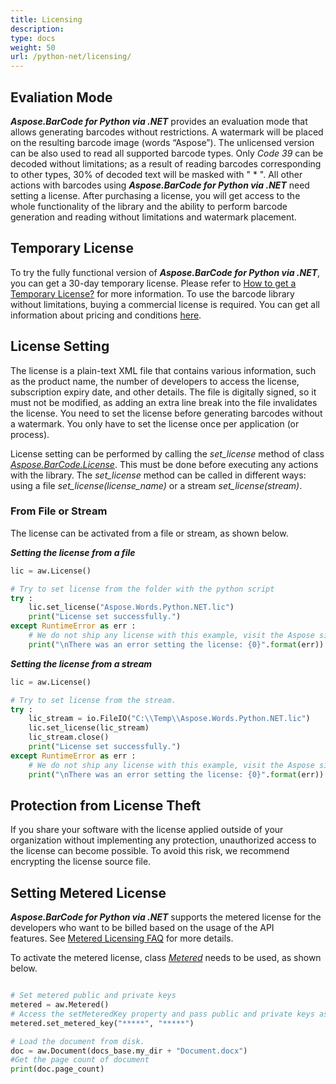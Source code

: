 ```yaml
---
title: Licensing
description:
type: docs
weight: 50
url: /python-net/licensing/
---
```


## **Evaliation Mode**
***Aspose.BarCode for Python via .NET*** provides an evaluation mode that allows generating barcodes without restrictions. A watermark will be placed on the resulting barcode image (words “Aspose”). The unlicensed version can be also used to read all supported barcode types. Only *Code 39* can be decoded without limitations; as a result of reading barcodes corresponding to other types, 30% of decoded text will be masked with " * ". All other actions with barcodes using ***Aspose.BarCode for Python via .NET*** need setting a license. After purchasing a license, you will get access to the whole functionality of the library and the ability to perform barcode generation and reading without limitations and watermark placement.  

## **Temporary License**
To try the fully functional version of ***Aspose.BarCode for Python via .NET***, you can get a 30-day temporary license. Please refer to [How to get a Temporary License?](https://purchase.aspose.com/temporary-license) for more information. To use the barcode library without limitations, buying a commercial license is required. You can get all information about pricing and conditions [here](https://purchase.aspose.com/admin/pricing/barcode/net). 

## **License Setting**
The license is a plain-text XML file that contains various information, such as the product name, the number of developers to access the license, subscription expiry date, and other details. The file is digitally signed, so it must not be modified, as adding an extra line break into the file invalidates the license. You need to set the license before generating barcodes without a watermark. You only have to set the license once per application (or process).  
  
License setting can be performed by calling the *set_license* method of class [*Aspose.BarCode.License*](https://reference.aspose.com/barcode/net/aspose.barcode/license). This must be done before executing any actions with the library. The *set_license* method can be called in different ways: using a file *set_license(license_name)* or a stream *set_license(stream)*.
  
### **From File or Stream**
The license can be activated from a file or stream, as shown below.

***Setting the license from a file***  
  
```python
lic = aw.License()

# Try to set license from the folder with the python script
try :
    lic.set_license("Aspose.Words.Python.NET.lic")
    print("License set successfully.")
except RuntimeError as err :
    # We do not ship any license with this example, visit the Aspose site to obtain either a temporary or permanent license. 
    print("\nThere was an error setting the license: {0}".format(err))
```
  
***Setting the license from a stream***  

```python
lic = aw.License()

# Try to set license from the stream.
try :
    lic_stream = io.FileIO("C:\\Temp\\Aspose.Words.Python.NET.lic")
    lic.set_license(lic_stream)
    lic_stream.close()
    print("License set successfully.")
except RuntimeError as err :
    # We do not ship any license with this example, visit the Aspose site to obtain either a temporary or permanent license. 
    print("\nThere was an error setting the license: {0}".format(err))
```

## **Protection from License Theft**
If you share your software with the license applied outside of your organization without implementing any protection, unauthorized access to the license can become possible. To avoid this risk, we recommend encrypting the license source file.  

## **Setting Metered License**
***Aspose.BarCode for Python via .NET*** supports the metered license for the developers who want to be billed based on the usage of the API features. See [Metered Licensing FAQ](https://purchase.aspose.com/faqs/licensing/metered) for more details.

To activate the metered license, class [*Metered*](https://reference.aspose.com/barcode/python-net/aspose.barcode/metered) needs to be used, as shown below.   

``` python

# Set metered public and private keys
metered = aw.Metered()
# Access the setMeteredKey property and pass public and private keys as parameters
metered.set_metered_key("*****", "*****")

# Load the document from disk.
doc = aw.Document(docs_base.my_dir + "Document.docx")
#Get the page count of document
print(doc.page_count)

```